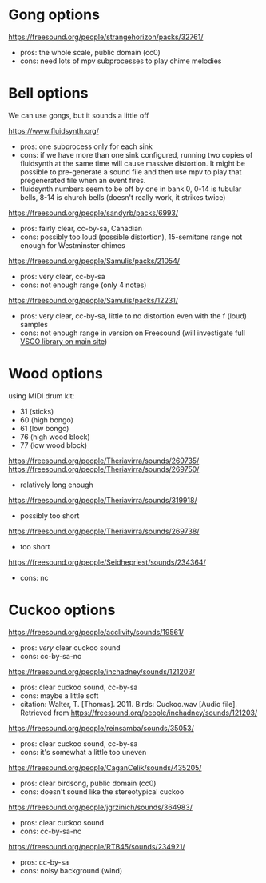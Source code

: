 Gong options
============
https://freesound.org/people/strangehorizon/packs/32761/
- pros: the whole scale, public domain (cc0)
- cons: need lots of mpv subprocesses to play chime melodies

Bell options
============
We can use gongs, but it sounds a little off

https://www.fluidsynth.org/
- pros: one subprocess only for each sink
- cons: if we have more than one sink configured, running two copies of fluidsynth at the same time will cause massive distortion.
  It might be possible to pre-generate a sound file and then use mpv to play that pregenerated file when an event fires.
- fluidsynth numbers seem to be off by one in bank 0, 0-14 is tubular bells, 8-14 is church bells (doesn't really work, it strikes twice)

https://freesound.org/people/sandyrb/packs/6993/
- pros: fairly clear, cc-by-sa, Canadian
- cons: possibly too loud (possible distortion), 15-semitone range not enough for Westminster chimes

https://freesound.org/people/Samulis/packs/21054/
- pros: very clear, cc-by-sa
- cons: not enough range (only 4 notes)

https://freesound.org/people/Samulis/packs/12231/
- pros: very clear, cc-by-sa, little to no distortion even with the f (loud) samples
- cons: not enough range in version on Freesound
  (will investigate full [VSCO library on main site](https://vis.versilstudios.com/vsco-community.html))


Wood options
============
using MIDI drum kit:
- 31 (sticks)
- 60 (high bongo)
- 61 (low bongo)
- 76 (high wood block)
- 77 (low wood block)

https://freesound.org/people/Theriavirra/sounds/269735/
https://freesound.org/people/Theriavirra/sounds/269750/
- relatively long enough

https://freesound.org/people/Theriavirra/sounds/319918/
- possibly too short

https://freesound.org/people/Theriavirra/sounds/269738/
- too short

https://freesound.org/people/Seidhepriest/sounds/234364/
- cons: nc

Cuckoo options
==============
https://freesound.org/people/acclivity/sounds/19561/
- pros: *very* clear cuckoo sound
- cons: cc-by-sa-nc

https://freesound.org/people/inchadney/sounds/121203/
- pros: clear cuckoo sound, cc-by-sa
- cons: maybe a little soft
- citation: Walter, T. [Thomas]. 2011. Birds: Cuckoo.wav [Audio file].
  Retrieved from https://freesound.org/people/inchadney/sounds/121203/

https://freesound.org/people/reinsamba/sounds/35053/
- pros: clear cuckoo sound, cc-by-sa
- cons: it's somewhat a little too uneven

https://freesound.org/people/CaganCelik/sounds/435205/
- pros: clear birdsong, public domain (cc0)
- cons: doesn't sound like the stereotypical cuckoo

https://freesound.org/people/jgrzinich/sounds/364983/
- pros: clear cuckoo sound
- cons: cc-by-sa-nc

https://freesound.org/people/RTB45/sounds/234921/
- pros: cc-by-sa
- cons: noisy background (wind)
